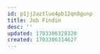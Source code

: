 ```yaml
---
id: p1jj2aztluo4pb12qn8gunp
title: Job Findin
desc: ''
updated: 1703306328320
created: 1703306314627
---
```


